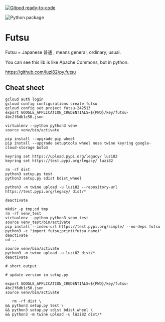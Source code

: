 [![Gitpod ready-to-code](https://img.shields.io/badge/Gitpod-ready--to--code-blue?logo=gitpod)](https://gitpod.io/#https://github.com/luzi82/py.futsu)

![Python package](https://github.com/luzi82/py.futsu/workflows/Python%20package/badge.svg)

# Futsu

Futsu = Japanese 普通 , means general, ordinary, usual.

You can see this lib is like Apache Commons, but in python.

https://github.com/luzi82/py.futsu


## Cheat sheet

```
gcloud auth login
gcloud config configurations create futsu
gcloud config set project futsu-242513
export GOOGLE_APPLICATION_CREDENTIALS=${PWD}/key/futsu-4bc2f6db1c50.json

virtualenv --python python3 venv
source venv/bin/activate

pip install --upgrade pip wheel
pip install --upgrade setuptools wheel nose twine keyring google-cloud-storage boto3

keyring set https://upload.pypi.org/legacy/ luzi82
keyring set https://test.pypi.org/legacy/ luzi82

rm -rf dist
python3 setup.py test
python3 setup.py sdist bdist_wheel

python3 -m twine upload -u luzi82 --repository-url https://test.pypi.org/legacy/ dist/*

deactivate

mkdir -p tmp;cd tmp
rm -rf venv_test
virtualenv --python python3 venv_test
source venv_test/bin/activate
pip install --index-url https://test.pypi.org/simple/ --no-deps futsu
python3 -c "import futsu;print(futsu.name)"
deactivate
cd ..

source venv/bin/activate
python3 -m twine upload -u luzi82 dist/*
deactivate

# short output

# update version in setup.py

export GOOGLE_APPLICATION_CREDENTIALS=${PWD}/key/futsu-4bc2f6db1c50.json
source venv/bin/activate

   rm -rf dist \
&& python3 setup.py test \
&& python3 setup.py sdist bdist_wheel \
&& python3 -m twine upload -u luzi82 dist/*

```
